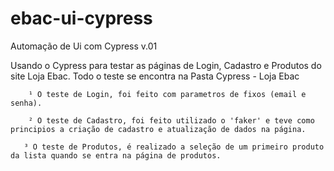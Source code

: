 # ebac-ui-cypress
 Automação de Ui com Cypress v.01

 Usando o Cypress para testar as páginas de Login, Cadastro e Produtos do site Loja Ebac.
        Todo o teste se encontra na Pasta Cypress - Loja Ebac

        ¹ O teste de Login, foi feito com parametros de fixos (email e senha).

        ² O teste de Cadastro, foi feito utilizado o 'faker' e teve como principios a criação de cadastro e atualização de dados na página.

       ³ O teste de Produtos, é realizado a seleção de um primeiro produto da lista quando se entra na página de produtos.